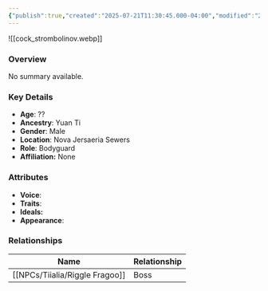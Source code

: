 ```yaml
---
{"publish":true,"created":"2025-07-21T11:30:45.000-04:00","modified":"2025-07-25T11:39:42.000-04:00","cssclasses":""}
---
```



![[cock_strombolinov.webp]]

### Overview
No summary available.

### Key Details
- **Age**: ??
- **Ancestry**: Yuan Ti
- **Gender**: Male
- **Location**: Nova Jersaeria Sewers
- **Role**: Bodyguard
- **Affiliation:** None

### Attributes
- **Voice**: 
- **Traits**: 
- **Ideals:** 
- **Appearance**:

### Relationships

| Name              | Relationship |
| ----------------- | ------------ |
| [[NPCs/Tiialia/Riggle Fragoo]] | Boss         |
